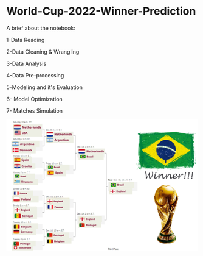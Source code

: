 # World-Cup-2022-Winner-Prediction

A brief about the notebook:

1-Data Reading

2-Data Cleaning & Wrangling

3-Data Analysis

4-Data Pre-processing

5-Modeling and it's Evaluation

6- Model Optimization

7- Matches Simulation

![](WorldCupRoad.jpg)
